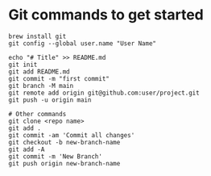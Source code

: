 # Git commands to get started

	brew install git
	git config --global user.name "User Name"

	echo "# Title" >> README.md
	git init
	git add README.md
	git commit -m "first commit"
	git branch -M main
	git remote add origin git@github.com:user/project.git
	git push -u origin main

	# Other commands
	git clone <repo name>
	git add .
	git commit -am 'Commit all changes'
	git checkout -b new-branch-name
	git add -A
	git commit -m 'New Branch'
	git push origin new-branch-name
